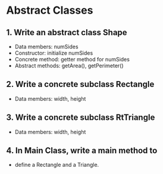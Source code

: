 # Abstract Classes
## 1. Write an abstract class Shape
* Data members: numSides
* Constructor: initialize numSides
* Concrete method: getter method for numSides
* Abstract methods: getArea(), getPerimeter()
## 2. Write a concrete subclass Rectangle
* Data members: width, height
## 3. Write a concrete subclass RtTriangle
* Data members: width, height
## 4. In Main Class, write a main method to
* define a Rectangle and a Triangle. 
